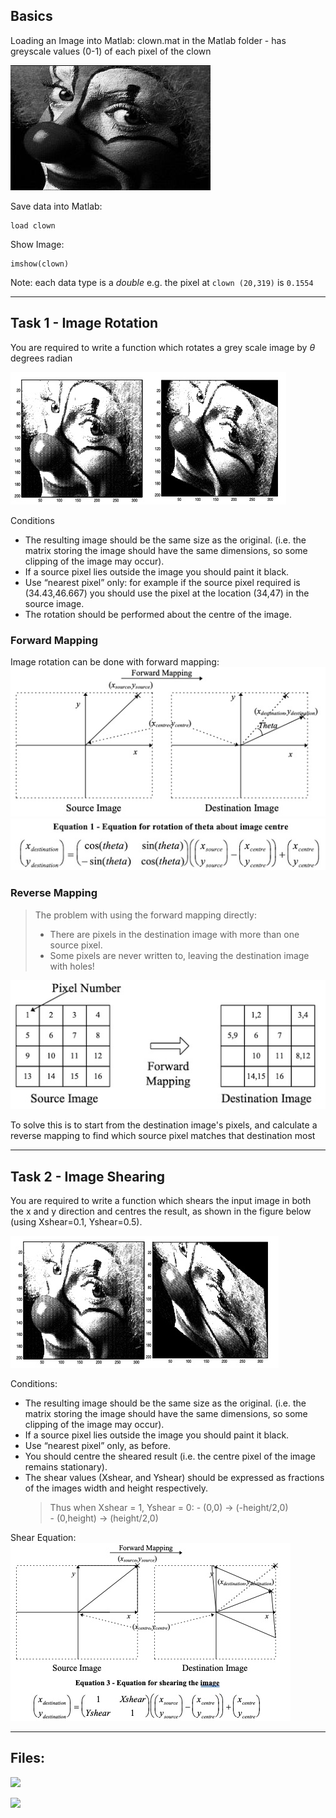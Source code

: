 ## Basics

Loading an Image into Matlab:
clown.mat in the Matlab folder - has greyscale values (0-1) of each pixel of the clown

![](img/clown.jpg)

Save data into Matlab:
``` 
load clown
```

Show Image:
```
imshow(clown)
```

Note: each data type is a *double*
e.g. the pixel at `clown (20,319)` is `0.1554`

---
## Task 1 - Image Rotation

You are required to write a function which rotates a grey scale image by $\theta$ degrees radian

![](img/rotated.jpg)

Conditions
- The resulting image should be the same size as the original. (i.e. the matrix storing the image should have the same dimensions, so some clipping of the image may occur).
- If a source pixel lies outside the image you should paint it black.
- Use “nearest pixel” only: for example if the source pixel required is (34.43,46.667) you should use the pixel at the location (34,47) in the source image.
- The rotation should be performed about the centre of the image.
### Forward Mapping

Image rotation can be done with forward mapping:
![](img/forward_plot.jpg)
![](img/rotation_eq.jpg)

### Reverse Mapping

> The problem with using the forward mapping directly:
> * There are pixels in the destination image with more than one source pixel. 
> * Some pixels are never written to, leaving the destination image with holes!

![](img/forward_mapping.jpg)

To solve this is to start from the destination image's pixels, and calculate a reverse mapping to find which source pixel matches that destination most

---
## Task 2 - Image Shearing

You are required to write a function which shears the input image in both the x and y direction and centres the result, as shown in the figure below (using Xshear=0.1, Yshear=0.5).

![](img/sheared.jpg)

Conditions:
- The resulting image should be the same size as the original. (i.e. the matrix storing the image should have the same dimensions, so some clipping of the image may occur).
- If a source pixel lies outside the image you should paint it black.
- Use “nearest pixel” only, as before.
- You should centre the sheared result (i.e. the centre pixel of the image remains stationary).
- The shear values (Xshear, and Yshear) should be expressed as fractions of the images width and height respectively.
	>Thus when Xshear = 1, Yshear = 0: 
		- (0,0) -> (-height/2,0)  
		- (0,height) -> (height/2,0)

Shear Equation: 
![](img/shear_plot.jpg)

--- 
## Files:

![](matlab/clown_shear.m)

![](matlab/clown_rotate.m)
